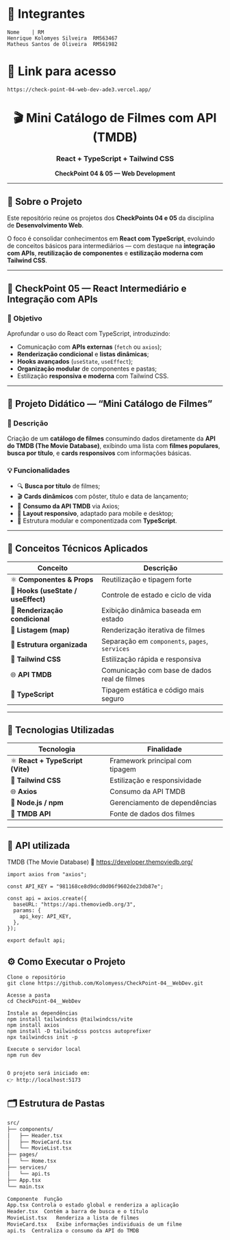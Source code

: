 # 👥 Integrantes
    Nome	| RM
    Henrique Kolomyes Silveira	RM563467
    Matheus Santos de Oliveira	RM561982
# 🔗 Link para acesso
    https://check-point-04-web-dev-ade3.vercel.app/
<div align="center">


# 🎬 Mini Catálogo de Filmes com API (TMDB)
### React + TypeScript + Tailwind CSS  
**CheckPoint 04 & 05 — Web Development**


</div>

---

## 📖 Sobre o Projeto

Este repositório reúne os projetos dos **CheckPoints 04 e 05** da disciplina de **Desenvolvimento Web**.

O foco é consolidar conhecimentos em **React com TypeScript**, evoluindo de conceitos básicos para intermediários — com destaque na **integração com APIs**, **reutilização de componentes** e **estilização moderna com Tailwind CSS**.

---

## 🚀 CheckPoint 05 — React Intermediário e Integração com APIs

### 🎯 Objetivo
Aprofundar o uso do React com TypeScript, introduzindo:
- Comunicação com **APIs externas** (`fetch` ou `axios`);
- **Renderização condicional** e **listas dinâmicas**;
- **Hooks avançados** (`useState`, `useEffect`);
- **Organização modular** de componentes e pastas;
- Estilização **responsiva e moderna** com Tailwind CSS.

---

## 🧩 Projeto Didático — “Mini Catálogo de Filmes”

### 📝 Descrição
Criação de um **catálogo de filmes** consumindo dados diretamente da **API do TMDB (The Movie Database)**, exibindo uma lista com **filmes populares**, **busca por título**, e **cards responsivos** com informações básicas.

### 💡 Funcionalidades
- 🔍 **Busca por título** de filmes;  
- 🎬 **Cards dinâmicos** com pôster, título e data de lançamento;  
- 📡 **Consumo da API TMDB** via Axios;  
- 📱 **Layout responsivo**, adaptado para mobile e desktop;  
- 🧱 Estrutura modular e componentizada com **TypeScript**.

---

## 🧠 Conceitos Técnicos Aplicados

| Conceito | Descrição |
|-----------|------------|
| ⚛️ **Componentes & Props** | Reutilização e tipagem forte |
| 🎣 **Hooks (useState / useEffect)** | Controle de estado e ciclo de vida |
| 🧩 **Renderização condicional** | Exibição dinâmica baseada em estado |
| 🧮 **Listagem (map)** | Renderização iterativa de filmes |
| 📁 **Estrutura organizada** | Separação em `components`, `pages`, `services` |
| 🎨 **Tailwind CSS** | Estilização rápida e responsiva |
| 🌐 **API TMDB** | Comunicação com base de dados real de filmes |
| 🧱 **TypeScript** | Tipagem estática e código mais seguro |

---

## 🧰 Tecnologias Utilizadas

| Tecnologia | Finalidade |
|-------------|-------------|
| ⚛️ **React + TypeScript (Vite)** | Framework principal com tipagem |
| 🎨 **Tailwind CSS** | Estilização e responsividade |
| 🌐 **Axios** | Consumo da API TMDB |
| 🧰 **Node.js / npm** | Gerenciamento de dependências |
| 🧩 **TMDB API** | Fonte de dados dos filmes |

---
## 🔗 API utilizada
TMDB (The Movie Database)
📍 https://developer.themoviedb.org/

    import axios from "axios";

    const API_KEY = "981168ce8d9dcd0d06f9602de23db87e";

    const api = axios.create({
      baseURL: "https://api.themoviedb.org/3",
      params: {
        api_key: API_KEY,
      },
    });

    export default api;

## ⚙️ Como Executar o Projeto
    Clone o repositório
    git clone https://github.com/Kolomyess/CheckPoint-04__WebDev.git

    Acesse a pasta
    cd CheckPoint-04__WebDev

    Instale as dependências
    npm install tailwindcss @tailwindcss/vite
    npm install axios
    npm install -D tailwindcss postcss autoprefixer
    npx tailwindcss init -p

    Execute o servidor local
    npm run dev


    O projeto será iniciado em:
    👉 http://localhost:5173
    

## 🗂️ Estrutura de Pastas

```bash
src/
├── components/
│   ├── Header.tsx
│   ├── MovieCard.tsx
│   └── MovieList.tsx
├── pages/
│   └── Home.tsx
├── services/
│   └── api.ts
├── App.tsx
└── main.tsx

Componente	Função
App.tsx	Controla o estado global e renderiza a aplicação
Header.tsx	Contém a barra de busca e o título
MovieList.tsx	Renderiza a lista de filmes
MovieCard.tsx	Exibe informações individuais de um filme
api.ts	Centraliza o consumo da API do TMDB


